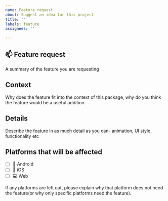 ```yaml
---
name: Feature request
about: Suggest an idea for this project
title: ''
labels: feature
assignees: ''

---
```


## :mailbox: Feature request
A summary of the feature you are requesting

## Context
Why does the feature fit into the context of this package, why do you think the feature would be a useful addition.

## Details
Describe the feature in as much detail as you can- animation, UI style, functionality etc

## Platforms that will be affected
- [ ] :robot: Android
- [ ] :iphone: iOS
- [ ] :computer: Web

If any platforms are left out, please explain why that platform does not need the feature(or why only specific platforms need the feature).
